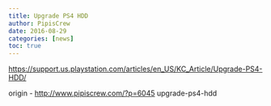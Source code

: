 ```yaml
---
title: Upgrade PS4 HDD
author: PipisCrew
date: 2016-08-29
categories: [news]
toc: true
---
```


https://support.us.playstation.com/articles/en_US/KC_Article/Upgrade-PS4-HDD/

origin - http://www.pipiscrew.com/?p=6045 upgrade-ps4-hdd
